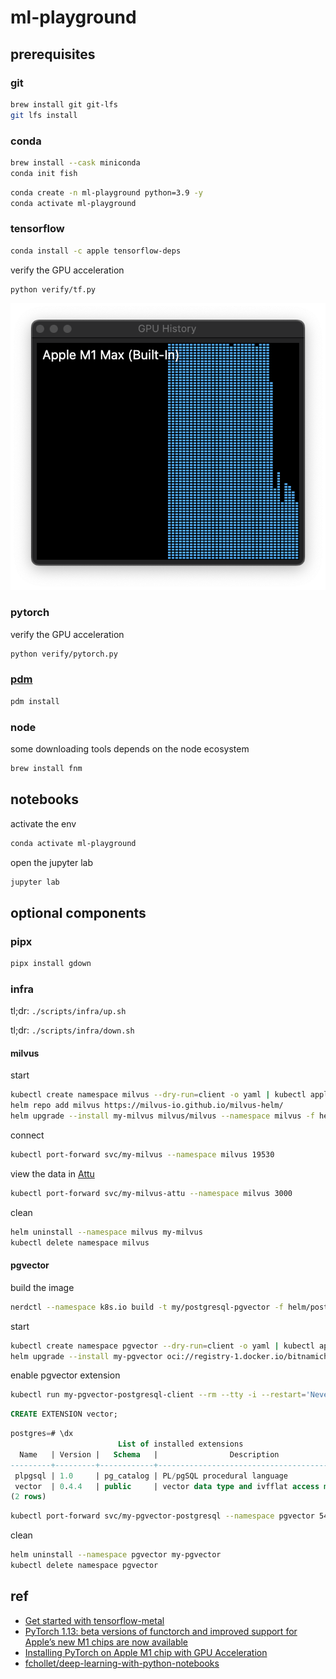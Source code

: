 # ml-playground

## prerequisites

### git

```sh
brew install git git-lfs
git lfs install
```

### conda

```sh
brew install --cask miniconda
conda init fish
```

```sh
conda create -n ml-playground python=3.9 -y
conda activate ml-playground
```

### tensorflow

```sh
conda install -c apple tensorflow-deps
```

verify the GPU acceleration

```sh
python verify/tf.py
```

![tf gpu verification](assets/verify_tf_gpu.png)

### pytorch

verify the GPU acceleration

```sh
python verify/pytorch.py
```

### [pdm](https://pdm.fming.dev/latest/)

```sh
pdm install
```

### node

some downloading tools depends on the node ecosystem

```sh
brew install fnm
```

## notebooks

activate the env

```sh
conda activate ml-playground
```

open the jupyter lab

```sh
jupyter lab
```

## optional components

### pipx

```sh
pipx install gdown
```

### infra

tl;dr: `./scripts/infra/up.sh`

tl;dr: `./scripts/infra/down.sh`

#### milvus

start

```sh
kubectl create namespace milvus --dry-run=client -o yaml | kubectl apply -f -
helm repo add milvus https://milvus-io.github.io/milvus-helm/
helm upgrade --install my-milvus milvus/milvus --namespace milvus -f helm/milvus/values.yaml
```

connect

```sh
kubectl port-forward svc/my-milvus --namespace milvus 19530
```

view the data in [Attu](http://127.0.0.1:3000/?#/collections)

```sh
kubectl port-forward svc/my-milvus-attu --namespace milvus 3000
```

clean

```sh
helm uninstall --namespace milvus my-milvus
kubectl delete namespace milvus
```

#### pgvector

build the image

```sh
nerdctl --namespace k8s.io build -t my/postgresql-pgvector -f helm/postgresql/Dockerfile helm/postgresql/
```

start

```sh
kubectl create namespace pgvector --dry-run=client -o yaml | kubectl apply -f -
helm upgrade --install my-pgvector oci://registry-1.docker.io/bitnamicharts/postgresql --namespace pgvector -f helm/postgresql/values.yaml
```

enable pgvector extension

```sh
kubectl run my-pgvector-postgresql-client --rm --tty -i --restart='Never' --namespace pgvector --image my/postgresql-pgvector:latest --image-pull-policy='Never' --env="PGPASSWORD=demo_password" --command -- psql --host my-pgvector-postgresql -U postgres -d postgres -p 5432
```

```sql
CREATE EXTENSION vector;
```

```sql
postgres=# \dx
                        List of installed extensions
  Name   | Version |   Schema   |                Description
---------+---------+------------+--------------------------------------------
 plpgsql | 1.0     | pg_catalog | PL/pgSQL procedural language
 vector  | 0.4.4   | public     | vector data type and ivfflat access method
(2 rows)
```

```sh
kubectl port-forward svc/my-pgvector-postgresql --namespace pgvector 5432
```

clean

```sh
helm uninstall --namespace pgvector my-pgvector
kubectl delete namespace pgvector
```

## ref

- [Get started with tensorflow-metal](https://developer.apple.com/metal/tensorflow-plugin/)
- [PyTorch 1.13: beta versions of functorch and improved support for Apple’s new M1 chips are now available](https://github.com/pytorch/pytorch/releases/tag/v1.13.0)
- [Installing PyTorch on Apple M1 chip with GPU Acceleration](https://towardsdatascience.com/installing-pytorch-on-apple-m1-chip-with-gpu-acceleration-3351dc44d67c)
- [fchollet/deep-learning-with-python-notebooks](https://github.com/fchollet/deep-learning-with-python-notebooks)
